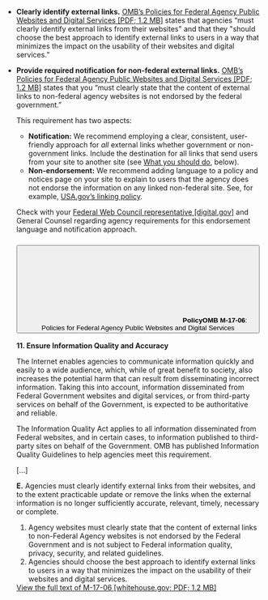 - **Clearly identify external links.** [OMB’s Policies for Federal Agency Public Websites and Digital Services [PDF; 1.2 MB]](https://www.whitehouse.gov/sites/whitehouse.gov/files/omb/memoranda/2017/m-17-06.pdf) states that agencies “must clearly identify external links from their websites" and that they "should choose the best approach to identify external links to users in a way that minimizes the impact on the usability of their websites and digital services.”
- **Provide required notification for non-federal external links.** [OMB’s Policies for Federal Agency Public Websites and Digital Services [PDF; 1.2 MB]](https://www.whitehouse.gov/sites/whitehouse.gov/files/omb/memoranda/2017/m-17-06.pdf) states that you “must clearly state that the content of external links to non-federal agency websites is not endorsed by the federal government.”

    This requirement has two aspects:

    - **Notification:** We recommend employing a clear, consistent, user-friendly approach for _all_ external links whether government or non-government links. Include the destination for all links that send users from your site to another site (see [What you should do](#what-you-should-do), below).
    - **Non-endorsement:** We recommend adding language to a policy and notices page on your site to explain to users that the agency does not endorse the information on any linked non-federal site. See, for example, [USA.gov’s linking policy](https://www.usa.gov/linking-policy).

    Check with your [Federal Web Council representative [digital.gov]](https://digital.gov/resources/federal-web-council/) and General Counsel regarding agency requirements for this endorsement language and notification approach.

    <div class="usa-accordion card-policy">
      <h3 class="usa-accordion__heading">
      <button class="usa-accordion__button" title="View " aria-expanded="false" aria-controls="card-policy-6">
        <span class="scroll">
          <svg class="usa-icon square-4" aria-hidden="true" focusable="false" role="img"><use xlink:href="{{site.baseurl }}/img/site-sprite.svg#description"></use></svg>
        </span>
        <span class="src">
          <strong class="kicker">Policy</strong><strong>OMB M-17-06</strong>: Policies for Federal Agency Public Websites and Digital Services
        </span>
      </button>
      </h3>
      <div id="card-policy-6" class="card-policy-body usa-accordion__content usa-prose">
        <p><strong>11. Ensure Information Quality and Accuracy</strong></p>
        <p>The Internet enables agencies to communicate information quickly and easily to a wide audience, which, while of great benefit to society, also increases the potential harm that can result from disseminating incorrect information. Taking this into account, information disseminated from Federal Government websites and digital services, or from third-party services on behalf of the Government, is expected to be authoritative and reliable.</p>
        <p>The Information Quality Act applies to all information disseminated from Federal websites, and in certain cases, to information published to third-party sites on behalf of the Government. OMB has published Information Quality Guidelines to help agencies meet this requirement.</p>
        <p>[...]</p>
        <p><span class="text-highlight"><strong>E.</strong> Agencies must clearly identify external links from their websites, and to the extent practicable update or remove the links when the external information is no longer sufficiently accurate, relevant, timely, necessary or complete.</span></p>
        <ol>
          <li><span class="text-highlight">Agency websites must clearly state that the content of external links to non-Federal Agency websites is not endorsed by the Federal Government and is not subject to Federal information quality, privacy, security, and related guidelines.</span></li>
          <li><span class="text-highlight">Agencies should choose the best approach to identify external links to users in a way that minimizes the impact on the usability of their websites and digital services.</span></li>
        </ol>
        <a class="src" href="https://www.whitehouse.gov/sites/whitehouse.gov/files/omb/memoranda/2017/m-17-06.pdf" title="View ">View the full text of M-17-06 [whitehouse.gov; PDF; 1.2 MB]</a>
      </div>
    </div>
